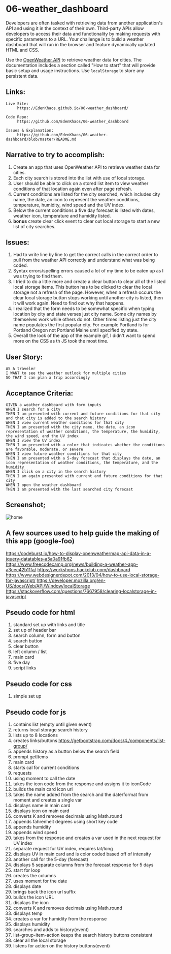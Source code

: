 # 06-weather_dashboard
Developers are often tasked with retrieving data from another application's API and using it in the context of their own. Third-party APIs allow developers to access their data and functionality by making requests with specific parameters to a URL. Your challenge is to build a weather dashboard that will run in the browser and feature dynamically updated HTML and CSS.

Use the [OpenWeather API](https://openweathermap.org/api) to retrieve weather data for cities. The documentation includes a section called "How to start" that will provide basic setup and usage instructions. Use `localStorage` to store any persistent data.

## Links:
```
Live Site: 
     https://EdenKhaos.github.io/06-weather_dashboard/
   
Code Repo: 
     https://github.com/EdenKhaos/06-weather_dashboard
  
Issues & Explanation:
     https://github.com/EdenKhaos/06-weather-dashboard/blob/master/README.md

```

## Narrative to try to accomplish:
1.  Create an app that uses OpenWeather API to retrieve weather data for cities. 
2.  Each city search is stored into the list with use of local storage.
3.  User should be able to click on a stored list item to view weather conditions of that location again even after page refresh.
4.  Current conditions are listed for the city searched, which includes city name, the date, an icon to represent the weather conditions, temperature, humidity, wind speed and the UV index.
5.  Below the current conditions a five day forecast is listed with dates, weather icon, temperature and humidity listed. 
6. **bonus** create clear click event to clear out local storage to start a new list of city searches.

## Issues:
1. Had to write line by line to get the correct calls in the correct order to pull from the weather API correctly and understand what was being coded.
2. Syntax errors/spelling errors caused a lot of my time to be eaten up as I was trying to find them.
3. I tried to do a little more and create a clear button to clear all of the listed local storage items. This button has to be clicked to clear the local storage not a refresh of the page. However, when a refresh occurs the clear local storage button stops working until another city is listed, then it will work again. Need to find out why that happens. 
4. I realized that the form needs to be somewhat specific when typing location by city and state verses just city name. Some city names by themselves work while others do not. Other times listing just the city name populates the first popular city. For example Portland is for Portland Oregon not Portland Maine until specified by state.
5. Overall the look of the app of the example gif, I didn't want to spend more on the CSS as th JS took the most time.

## User Story:

```
AS A traveler
I WANT to see the weather outlook for multiple cities
SO THAT I can plan a trip accordingly
```

## Acceptance Criteria:

```
GIVEN a weather dashboard with form inputs
WHEN I search for a city
THEN I am presented with current and future conditions for that city and that city is added to the search history
WHEN I view current weather conditions for that city
THEN I am presented with the city name, the date, an icon representation of weather conditions, the temperature, the humidity, the wind speed, and the UV index
WHEN I view the UV index
THEN I am presented with a color that indicates whether the conditions are favorable, moderate, or severe
WHEN I view future weather conditions for that city
THEN I am presented with a 5-day forecast that displays the date, an icon representation of weather conditions, the temperature, and the humidity
WHEN I click on a city in the search history
THEN I am again presented with current and future conditions for that city
WHEN I open the weather dashboard
THEN I am presented with the last searched city forecast
```
## Screenshot;
![home](public/assets/weather_dashboard.jpg)

## A few sources used to help guide the making of this app (google-foo)
https://codeburst.io/how-to-display-openweathermap-api-data-in-a-jquery-datatables-a5a0a91fb62
https://www.freecodecamp.org/news/building-a-weather-app-a3cec42b11fa/
https://workshops.hackclub.com/dashboard
https://www.webdesignerdepot.com/2013/04/how-to-use-local-storage-for-javascript/
https://developer.mozilla.org/en-US/docs/Web/API/Window/localStorage
https://stackoverflow.com/questions/7667958/clearing-localstorage-in-javascript

## Pseudo code for html
1. standard set up with links and title
2. set up of header bar
3. search column, form and button
4. search button
5. clear button
6. left column / list
7. main card
8. five day
9. script links

## Pseudo code for css
1.  simple set up

## Pseudo code for js
1. contains list (empty until given event)
2. returns local storage search history
3. lists up to 8 locations
4. creates links/buttons https://getbootstrap.com/docs/4./components/list-group/
5. appends history as a button below the search field
6. prompt getItems
7. main card
8. starts cal for current conditions
9. requests
10. using moment to call the date
11. takes the icon code from the response and assigns it to iconCode
12. builds the main card icon url
13. takes the name added from the search and the date/format from moment and creates a single var
14. displays name in main card
15. displays icon on main card
16. converts K and removes decimals using Math.round
17. appends fahrenheit degrees using short key code
18. appends humidity
19. appends wind speed
20. takes from the response and creates a var used in the next request for UV index
21. separate request for UV index, requires lat/long
22. displays UV in main card and is color coded based off of intensity
23. another call for the 5-day (forecast)
24. displays 5 separate columns from the forecast response for 5 days
25. start for loop
26. creates the columns
27. uses moment for the date
28. displays date
29. brings back the icon url suffix
30. builds the icon URL
31. displays the icon
32. converts K and removes decimals using Math.round
33. displays temp
34. creates a var for humidity from the response
35. displays humidity
36. searches and adds to history(event)
37. list-group-item-action keeps the search history buttons consistent
38. clear all the local storage
39. listens for action on the history buttons(event)